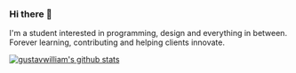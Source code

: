 ### Hi there 👋

I'm a student interested in programming, design and everything in between. Forever learning, contributing and helping clients innovate.

[![gustavwilliam's github stats](https://github-readme-stats.vercel.app/api?username=gustavwilliam&show_icons=true&theme=github_dark)](https://github.com/anuraghazra/github-readme-stats)
